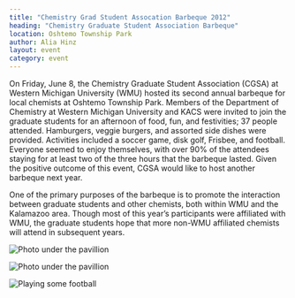 ```yaml
---
title: "Chemistry Grad Student Assocation Barbeque 2012"
heading: "Chemistry Graduate Student Association Barbeque"
location: Oshtemo Township Park
author: Alia Hinz
layout: event
category: event
---
```


On Friday, June 8, the Chemistry Graduate Student Association (CGSA)
at Western Michigan University (WMU) hosted its second annual barbeque
for local chemists at Oshtemo Township Park. Members of the Department
of Chemistry at Western Michigan University and KACS were invited to
join the graduate students for an afternoon of food, fun, and
festivities; 37 people attended. Hamburgers, veggie burgers, and
assorted side dishes were provided. Activities included a soccer game,
disk golf, Frisbee, and football. Everyone seemed to enjoy themselves,
with over 90% of the attendees staying for at least two of the three
hours that the barbeque lasted. Given the positive outcome of this
event, CGSA would like to host another barbeque next year.

One of the primary purposes of the barbeque is to promote the
interaction between graduate students and other chemists, both within
WMU and the Kalamazoo area.  Though most of this year’s participants
were affiliated with WMU, the graduate students hope that more non-WMU
affiliated chemists will attend in subsequent years.
<div class="row">
  <div class="col-{{ site.device }}-4">
    <p>
      <img src="{{ site.baseurl }}/images/cgsa-barbeque-2012-photo1.jpg"
	   class="img-responsive"
	   alt="Photo under the pavillion"
	   />
    </p>
  </div>
  <div class="col-{{ site.device }}-4">
    <p>
      <img src="{{ site.baseurl }}/images/cgsa-barbeque-2012-photo3.jpg"
	   class="img-responsive"
	   alt="Photo under the pavillion"
	   title="Fun for all ages"
	   />
    </p>
  </div>
  <div class="col-{{ site.device }}-4">
    <p>
      <img src="{{ site.baseurl }}/images/cgsa-barbeque-2012-photo2.jpg"
	   class="img-responsive"
	   alt="Playing some football"
	   title="'Go long!'"
	   />
    </p>
  </div>
</div>

